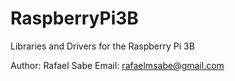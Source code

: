 # RaspberryPi3B
Libraries and Drivers for the Raspberry Pi 3B

Author: Rafael Sabe
Email: rafaelmsabe@gmail.com
